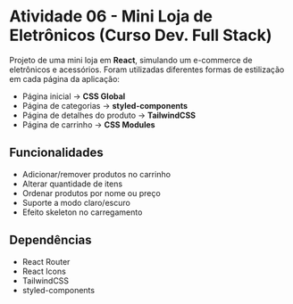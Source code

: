 # Atividade 06 - Mini Loja de Eletrônicos (Curso Dev. Full Stack)

Projeto de uma mini loja em **React**, simulando um e-commerce de eletrônicos e acessórios.
Foram utilizadas diferentes formas de estilização em cada página da aplicação:

- Página inicial → **CSS Global**
- Página de categorias → **styled-components**
- Página de detalhes do produto → **TailwindCSS**
- Página de carrinho → **CSS Modules**

## Funcionalidades
- Adicionar/remover produtos no carrinho
- Alterar quantidade de itens
- Ordenar produtos por nome ou preço
- Suporte a modo claro/escuro
- Efeito skeleton no carregamento

## Dependências
- React Router
- React Icons
- TailwindCSS
- styled-components  
